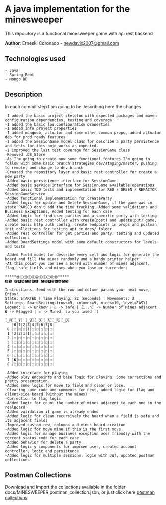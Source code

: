 # A java implementation for the minesweeper

This repository is a functional minesweeper game with api rest backend

**Author**: Erneski Coronado  - newdavid2007@gmail.com

## Technologies used

    - Java
    - Spring Boot
    - Mongo DB
    


## Description

In each commit step I'am going to be describing here the changes

    -I added the basic project skeleton with expected packages and maven configuration dependencies, testing and coverage
    -I added the basic log configuration properties
    -I added info project properties
    -I added mongodb, actuator and some other common props, added actuator dep for prod ready features
    -I added the SessionGame model class for describe a party persistence and tests for this pojo works as expected.
    -I improved the last test coverage for SessionGame class
    -Removed .DS_Store
    -As I'm going to create now some functional features I'm going to follow with some basic branch strategies dev/staging/master, pushing to remote, and change to dev branch 
    -Created the repository layer and basic rest controller for create a new party
    -Added basic persistence interface for SessionGame
    -Added basic service interface for SessionGame available operations
    -Added basic TDD tests and implementation for RED / GREEN / REFACTOR SessionGameService
    -Added functional implementation for createParty
    -Added logic for update and Delete SessionGame, if the game was in state PAUSED don't add the time tracking. Added some validations and Business Exceptions, Added testing for each case
    -Added logic for find user parties and a specific party with testing
    -Added basic rest controller with create(post) and update(put) game, create basic http auth config, create endpoints in props and postman init collections for testing api in docs/ folder
    -Added rest controller for get parties and party, testing and updated collections
    -Added BoardSettings model with some default constructors for levels and tests
    
    -Added Field model for describe every cell and logic for generate the board and fill the mines randomly and a handy printer helper
    -At this point you can see a board with number of mines adjacent, flag, safe fields and mines when you lose or surrender:  
    
	*****ⓂⒾⓃⒺⓈⓌⒺⒺⓅⒺⓇ*****
	🅱🆈 🅴🆁🅽🅴🆂🅺🅸 🅲🅾🆁🅾🅽🅰🅳🅾
	
	Instructions: Send with the row and column params your next move, Enjoy!
	State: STARTED | Time Playing: 82 (seconds) | Movements: 2
	Settings: BoardSettings(rows=9, columns=9, mines=10, level=EASY)
	Legend: ☐ -> unknow | ☑ -> safe | [1..n] -> Number of Mines adjacent | � -> Flagged | ☠ -> Mined, so you losed :(
	
	[̲̅M][̲̅Y] [̲̅B][̲̅O][̲̅A][̲̅R][̲̅D]
	   |0|1|2|3|4|5|6|7|8|
	 0 |☑|☑|☑|1|☐|☐|☐|☐|☐|
	 1 |2|2|1|1|☐|☐|☐|☐|☐|
	 2 |☐|☐|☐|☐|☐|☐|☐|☐|☐|
	 3 |☐|☐|☐|☐|☐|☐|☐|☐|☐|
	 4 |☐|☐|☐|☐|☐|☐|☐|☐|☐|
	 5 |☐|☐|☐|☐|☐|☐|☐|☐|☐|
	 6 |☐|☐|☐|☐|☐|☐|☐|☐|☐|
	 7 |�|☐|☐|☐|☐|☐|☐|☐|☐|
	 8 |☐|☐|☐|☐|☐|☐|☐|☐|☐|
		
	-Added interface for playing
	-Added play endpoints and base logic for playing. Some corrections and pretty presentation.
	-Added some logic for move to field and clear or lose.
	-Clearing some code and comments for next, added logic for flag and client-side board (without the mines)
	-Correction to flag logic
	-Added logic for count the number of mines adjacent to each one in the realBoard
	-Added validation if game is already ended
	-Added logic for clean recursively the board when a field is safe and its adjacent fields
	-Improved custom row, columns and mines board creation
	-Added logic for move mine if this is the first move
	-Added logic for manage business exception user friendly with the correct status code for each case
	-Added behavior for delete a party
	-Added logic y components for improve user, created account controller, logic and persistence
	-Added logic for multiple sessions, login with JWT, updated postman collections 

   
## Postman Collections

Download and Import the collections available in the folder docs/MINESWEEPER.postman_collection.json, or just click here [postman collections](docs/MINESWEEPER.postman_collection.json)
